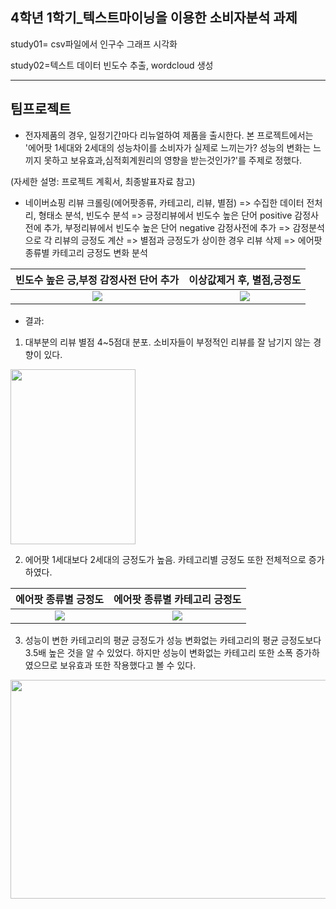 
## 4학년 1학기_텍스트마이닝을 이용한 소비자분석 과제

study01= csv파일에서 인구수 그래프 시각화

study02=텍스트 데이터 빈도수 추출, wordcloud 생성


-----------------------------------------------------------


## 팀프로젝트 
* 전자제품의 경우, 일정기간마다 리뉴얼하여 제품을 출시한다. 
본 프로젝트에서는 '에어팟 1세대와 2세대의 성능차이를 소비자가 실제로 느끼는가? 성능의 변화는 느끼지 못하고 보유효과,심적회계원리의 영향을 받는것인가?'를 주제로 정했다.

(자세한 설명: 프로젝트 계획서, 최종발표자료 참고)

* 네이버쇼핑 리뷰 크롤링(에어팟종류, 카테고리, 리뷰, 별점) => 수집한 데이터 전처리, 형태소 분석, 빈도수 분석 => 긍정리뷰에서 빈도수 높은 단어 positive 감정사전에 추가, 부정리뷰에서 빈도수 높은 단어 negative 감정사전에 추가 => 감정분석으로 각 리뷰의 긍정도 계산 => 별점과 긍정도가 상이한 경우 리뷰 삭제 => 에어팟 종류별 카테고리 긍정도 변화 분석
 
빈도수 높은 긍,부정 감정사전 단어 추가  |  이상값제거 후, 별점,긍정도 
:------------------------------------:|:-------------------------:
![](https://user-images.githubusercontent.com/57060127/85818881-d2603600-b7ac-11ea-89fe-a3ee3220bbaa.png)  |  ![](https://user-images.githubusercontent.com/57060127/85818955-076c8880-b7ad-11ea-9ce8-60ebcd9cc878.png)

 



* 결과: 
 1. 대부분의 리뷰 별점 4~5점대 분포. 소비자들이 부정적인 리뷰를 잘 남기지 않는 경향이 있다.
 <img src="https://user-images.githubusercontent.com/57060127/85818322-55808c80-b7ab-11ea-9131-c54188373a14.png" width="200" height="280">
 
 2. 에어팟 1세대보다 2세대의 긍정도가 높음. 카테고리별 긍정도 또한 전체적으로 증가하였다.
 
 에어팟 종류별 긍정도  |  에어팟 종류별 카테고리 긍정도
:------------------------------------:|:-------------------------:
![](https://user-images.githubusercontent.com/57060127/85819556-fde42000-b7ae-11ea-9e78-b491f47f55b7.png)  |  ![](https://user-images.githubusercontent.com/57060127/85819171-d476c480-b7ad-11ea-9a4c-092396b1306c.png)

3. 성능이 변한 카테고리의 평균 긍정도가 성능 변화없는 카테고리의 평균 긍정도보다 3.5배 높은 것을 알 수 있었다. 
하지만 성능이 변화없는 카테고리 또한 소폭 증가하였으므로 보유효과 또한 작용했다고 볼 수 있다.  
<img src="https://user-images.githubusercontent.com/57060127/85820040-59fb7400-b7b0-11ea-91fa-7b2615f58778.png" width="650" height="350">

